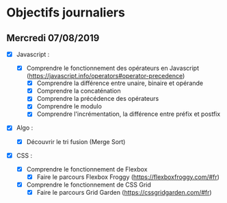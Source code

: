 # Objectifs journaliers

## Mercredi 07/08/2019

- [x] Javascript :

  - [x] Comprendre le fonctionnement des opérateurs en Javascript (https://javascript.info/operators#operator-precedence)
    - [x] Comprendre la différence entre unaire, binaire et opérande
    - [x] Comprendre la concaténation
    - [x] Comprendre la précédence des opérateurs
    - [x] Comprendre le modulo
    - [x] Comprendre l'incrémentation, la différence entre préfix et postfix

- [x] Algo :

  - [x] Découvrir le tri fusion (Merge Sort)

- [x] CSS :
  - [x] Comprendre le fonctionnement de Flexbox
    - [x] Faire le parcours Flexbox Froggy (https://flexboxfroggy.com/#fr)
  - [x] Comprendre le fonctionnement de CSS Grid
    - [x] Faire le parcours Grid Garden (https://cssgridgarden.com/#fr)
